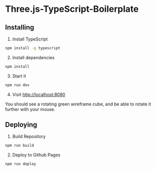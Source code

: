 # Three.js-TypeScript-Boilerplate

## Installing

1. Install TypeScript

```bash
npm install -g typescript
```

2. Install dependencies

```bash
npm install
```

3. Start it

```bash
npm run dev
```

4. Visit [http://localhost:8080](http://localhost:8080)

You should see a rotating green wireframe cube, and be able to rotate it further with your mouse.


## Deploying

1. Build Repository

```bash
npm run build 
```

2. Deploy to Github Pages

```bash
npm run deploy
```
